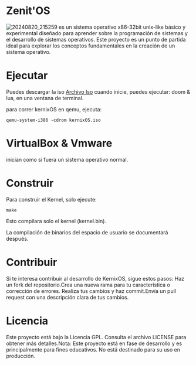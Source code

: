 # Zenit'OS
![20240820_215259](https://github.com/user-attachments/assets/6e745cfb-7acc-4d4c-9bae-7212377a80ca)
es un sistema operativo x86-32bit unix-like básico y experimental diseñado para aprender sobre la programación de sistemas y el desarrollo de sistemas operativos. Este proyecto es un punto de partida ideal para explorar los conceptos fundamentales en la creación de un sistema operativo.
# Ejecutar 
Puedes descargar la iso [Archivo Iso](https://github.com/CipherGo/KernixOS/releases/download/kernixOS/kernixOS.iso) cuando inicie, puedes ejecutar: doom & lua, en una ventana de terminal.

para correr kernixOS en qemu, ejecuta:
```
qemu-system-i386 -cdrom kernixOS.iso
```
# VirtualBox & Vmware 
inician como si fuera un sistema operativo normal.

# Construir 
Para construir el Kernel, solo ejecute:
```
make
```

Esto compilara solo el kernel (kernel.bin).

La compilación de binarios del espacio de usuario se documentará después.

# Contribuir
Si te interesa contribuir al desarrollo de KernixOS, sigue estos pasos: Haz un fork del repositorio.Crea una nueva rama para tu característica o corrección de errores. Realiza tus cambios y haz commit.Envía un pull request con una descripción clara de tus cambios. 
# Licencia 
Este proyecto está bajo la Licencia GPL. Consulta el archivo LICENSE para obtener más detalles.Nota: Este proyecto está en fase de desarrollo y es principalmente para fines educativos. No está destinado para su uso en producción.
